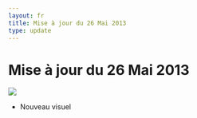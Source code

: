 ```yaml
---
layout: fr
title: Mise à jour du 26 Mai 2013
type: update
---
```

<h1>Mise à jour du 26 Mai 2013</h1>
<img src="{{site.baseurl}}/images/updates/Skimbo-update-26-05-2013.png">

* Nouveau visuel